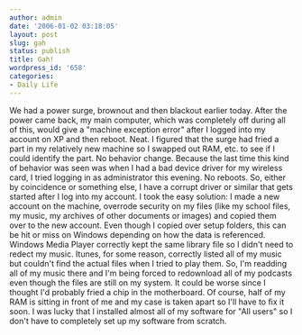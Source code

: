 ```yaml
---
author: admin
date: '2006-01-02 03:18:05'
layout: post
slug: gah
status: publish
title: Gah!
wordpress_id: '658'
categories:
- Daily Life
---
```


We had a power surge, brownout and then blackout earlier today. After
the power came back, my main computer, which was completely off during
all of this, would give a "machine exception error" after I logged into
my account on XP and then reboot. Neat. I figured that the surge had
fried a part in my relatively new machine so I swapped out RAM, etc. to
see if I could identify the part. No behavior change. Because the last
time this kind of behavior was seen was when I had a bad device driver
for my wireless card, I tried logging in as administrator this evening.
No reboots. So, either by coincidence or something else, I have a
corrupt driver or similar that gets started after I log into my account.
I took the easy solution: I made a new account on the machine, overrode
security on my files (like my school files, my music, my archives of
other documents or images) and copied them over to the new account. Even
though I copied over setup folders, this can be hit or miss on Windows
depending on how the data is referenced. Windows Media Player correctly
kept the same library file so I didn't need to redect my music. Itunes,
for some reason, correctly listed all of my music but couldn't find the
actual files when I tried to play them. So, I'm readding all of my music
there and I'm being forced to redownload all of my podcasts even though
the files are still on my system. It could be worse since I thought I'd
probably fried a chip in the motherboard. Of course, half of my RAM is
sitting in front of me and my case is taken apart so I'll have to fix it
soon. I was lucky that I installed almost all of my software for "All
users" so I don't have to completely set up my software from scratch.

